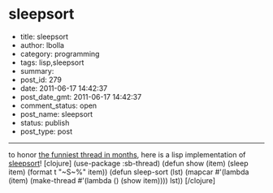 # sleepsort

- title: sleepsort
- author: lbolla
- category: programming
- tags: lisp,sleepsort
- summary: 
- post_id: 279
- date: 2011-06-17 14:42:37
- post_date_gmt: 2011-06-17 14:42:37
- comment_status: open
- post_name: sleepsort
- status: publish
- post_type: post

----------------

to honor [the funniest thread in months][1], here is a lisp implementation of [sleepsort][2]! [clojure] (use-package :sb-thread) (defun show (item) (sleep item) (format t "~S~%" item)) (defun sleep-sort (lst) (mapcar #'(lambda (item) (make-thread #'(lambda () (show item)))) lst)) [/clojure]

   [1]: http://dis.4chan.org/read/prog/1295544154
   [2]: http://en.wikipedia.org/wiki/Sleep_sort